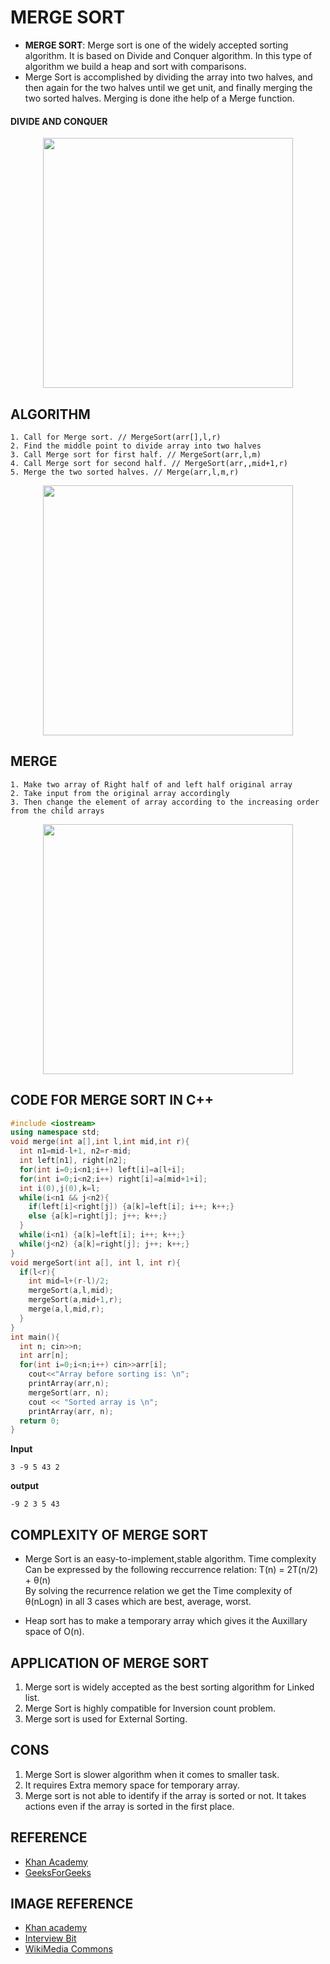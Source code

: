 # MERGE SORT
- **MERGE SORT**: Merge sort is one of the widely accepted sorting algorithm. It is based on Divide and Conquer algorithm. In this type of algorithm we build a heap and sort with comparisons.  
-  Merge Sort is accomplished by dividing the array into two halves, and then again for the two halves until we get unit, and finally merging the two sorted halves. Merging is done ithe help of a Merge function.
 
#### DIVIDE AND CONQUER
<p align="center"><img src="https://user-images.githubusercontent.com/71391631/136206260-1ea70f02-e77d-4a50-9a3e-7ad779d27a68.png"  width="400"/></p>

## ALGORITHM
```
1. Call for Merge sort. // MergeSort(arr[],l,r)
2. Find the middle point to divide array into two halves
3. Call Merge sort for first half. // MergeSort(arr,l,m)
4. Call Merge sort for second half. // MergeSort(arr,,mid+1,r)
5. Merge the two sorted halves. // Merge(arr,l,m,r)
```
<p align="center"><img src="https://user-images.githubusercontent.com/71391631/136206049-a56ac648-73d3-451f-8b27-762f796d8172.png"  width="400"/></p>

## MERGE
```
1. Make two array of Right half of and left half original array
2. Take input from the original array accordingly
3. Then change the element of array according to the increasing order from the child arrays
```
<p align="center"><img src="https://user-images.githubusercontent.com/71391631/136206563-b55e8ecd-3017-4aa9-8fb6-d7646e0a4a9b.png"  width="400"/></p>

## CODE FOR MERGE SORT IN C++
```CPP
#include <iostream>
using namespace std;
void merge(int a[],int l,int mid,int r){
  int n1=mid-l+1, n2=r-mid;
  int left[n1], right[n2];
  for(int i=0;i<n1;i++) left[i]=a[l+i];
  for(int i=0;i<n2;i++) right[i]=a[mid+1+i];
  int i(0),j(0),k=l;
  while(i<n1 && j<n2){
    if(left[i]<right[j]) {a[k]=left[i]; i++; k++;}
    else {a[k]=right[j]; j++; k++;}
  }
  while(i<n1) {a[k]=left[i]; i++; k++;}
  while(j<n2) {a[k]=right[j]; j++; k++;}
}
void mergeSort(int a[], int l, int r){
  if(l<r){
    int mid=l+(r-l)/2;
    mergeSort(a,l,mid);
    mergeSort(a,mid+1,r);
    merge(a,l,mid,r);
  }
}
int main(){
  int n; cin>>n;
  int arr[n];
  for(int i=0;i<n;i++) cin>>arr[i];
	cout<<"Array before sorting is: \n";
	printArray(arr,n);
	mergeSort(arr, n);
	cout << "Sorted array is \n";
	printArray(arr, n);
  return 0;
}

```
**Input** 
```
3 -9 5 43 2
```
**output**
```
-9 2 3 5 43
```
## COMPLEXITY OF MERGE SORT
- Merge Sort is an easy-to-implement,stable algorithm.
Time complexity Can be expressed by the following reccurrence relation: T(n) = 2T(n/2) + θ(n)<br>
By solving the recurrence relation we get the Time complexity of θ(nLogn) in all 3 cases which are best, average, worst. 

- Heap sort has to make a temporary array which gives it the Auxillary space of O(n).

## APPLICATION OF MERGE SORT
1. Merge sort is widely accepted as the best sorting algorithm for Linked list.
2. Merge Sort is highly compatible for Inversion count problem.
3. Merge sort is used for External Sorting.

## CONS
1. Merge Sort is slower algorithm when it comes to smaller task.
2. It requires Extra memory space for temporary array.
3. Merge sort is not able to identify if the array is sorted or not. It takes actions even if the array is sorted in the first place.

## REFERENCE
- [Khan Academy](https://www.khanacademy.org/computing/computer-science/algorithms/merge-sort/a/overview-of-merge-sort)
- [GeeksForGeeks](https://www.geeksforgeeks.org/merge-sort/)
## IMAGE REFERENCE
- [Khan academy](https://cdn.kastatic.org/ka-perseus-images/db9d172fc33b90e905c1213b8cce660c228bb99c.png)
- [Interview Bit](https://www.google.com/url?sa=i&url=https%3A%2F%2Fwww.interviewbit.com%2Ftutorial%2Fmerge-sort-algorithm%2F&psig=AOvVaw2QdNx_ukEqZ2ZGGDtScdKF&ust=1633755709991000&source=images&cd=vfe&ved=0CAsQjRxqFwoTCMDn1beEuvMCFQAAAAAdAAAAABAI)
- [WikiMedia Commons](https://www.google.com/url?sa=i&url=https%3A%2F%2Fcommons.wikimedia.org%2Fwiki%2FFile%3AMerge_sort_algorithm_diagram.svg&psig=AOvVaw2QdNx_ukEqZ2ZGGDtScdKF&ust=1633755709991000&source=images&cd=vfe&ved=0CAsQjRxqFwoTCMDn1beEuvMCFQAAAAAdAAAAABAV)
